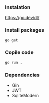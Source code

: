 ### Instalation
https://go.dev/dl/

### Install packages
```sh
go get
```

### Copile code
```sh
go run .
```

### Dependencies
- Gin
- JWT
- SqliteModern